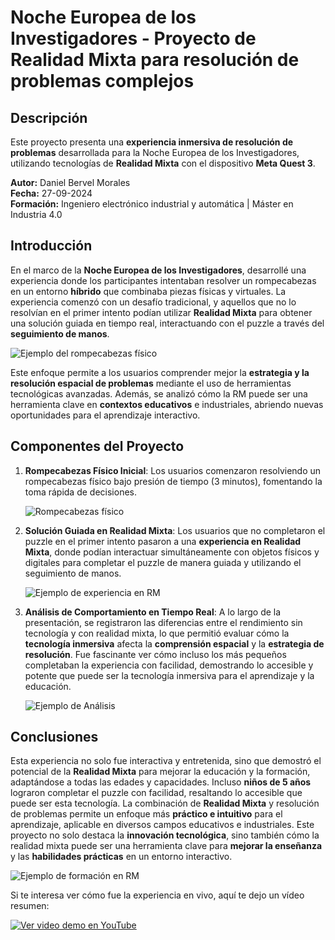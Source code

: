 # Noche Europea de los Investigadores - Proyecto de Realidad Mixta para resolución de problemas complejos

## Descripción
Este proyecto presenta una **experiencia inmersiva de resolución de problemas** desarrollada para la Noche Europea de los Investigadores, utilizando tecnologías de **Realidad Mixta** con el dispositivo **Meta Quest 3**.

**Autor:** Daniel Bervel Morales  
**Fecha:** 27-09-2024  
**Formación:** Ingeniero electrónico industrial y automática | Máster en Industria 4.0

## Introducción
En el marco de la **Noche Europea de los Investigadores**, desarrollé una experiencia donde los participantes intentaban resolver un rompecabezas en un entorno **híbrido** que combinaba piezas físicas y virtuales. La experiencia comenzó con un desafío tradicional, y aquellos que no lo resolvían en el primer intento podían utilizar **Realidad Mixta** para obtener una solución guiada en tiempo real, interactuando con el puzzle a través del **seguimiento de manos**.

![Ejemplo del rompecabezas físico](imagenes/puzzlefisico.png)

Este enfoque permite a los usuarios comprender mejor la **estrategia y la resolución espacial de problemas** mediante el uso de herramientas tecnológicas avanzadas. Además, se analizó cómo la RM puede ser una herramienta clave en **contextos educativos** e industriales, abriendo nuevas oportunidades para el aprendizaje interactivo.

## Componentes del Proyecto

1. **Rompecabezas Físico Inicial**: Los usuarios comenzaron resolviendo un rompecabezas físico bajo presión de tiempo (3 minutos), fomentando la toma rápida de decisiones.
   
   ![Rompecabezas físico](imagenes/rompecabezafisico.png)

2. **Solución Guiada en Realidad Mixta**: Los usuarios que no completaron el puzzle en el primer intento pasaron a una **experiencia en Realidad Mixta**, donde podían interactuar simultáneamente con objetos físicos y digitales para completar el puzzle de manera guiada y utilizando el seguimiento de manos.

   ![Ejemplo de experiencia en RM](imagenes/realidadmixta.png)

3. **Análisis de Comportamiento en Tiempo Real**: A lo largo de la presentación, se registraron las diferencias entre el rendimiento sin tecnología y con realidad mixta, lo que permitió evaluar cómo la **tecnología inmersiva** afecta la **comprensión espacial** y la **estrategia de resolución**. Fue fascinante ver cómo incluso los más pequeños completaban la experiencia con facilidad, demostrando lo accesible y potente que puede ser la tecnología inmersiva para el aprendizaje y la educación. 

   ![Ejemplo de Análisis](imagenes/analisis.png)


## Conclusiones
Esta experiencia no solo fue interactiva y entretenida, sino que demostró el potencial de la **Realidad Mixta** para mejorar la educación y la formación, adaptándose a todas las edades y capacidades. Incluso **niños de 5 años** lograron completar el puzzle con facilidad, resaltando lo accesible que puede ser esta tecnología. La combinación de **Realidad Mixta** y resolución de problemas permite un enfoque más **práctico e intuitivo** para el aprendizaje, aplicable en diversos campos educativos e industriales. Este proyecto no solo destaca la **innovación tecnológica**, sino también cómo la realidad mixta puede ser una herramienta clave para **mejorar la enseñanza** y las **habilidades prácticas** en un entorno interactivo.

![Ejemplo de formación en RM](imagenes/formacionRM.png)



Si te interesa ver cómo fue la experiencia en vivo, aquí te dejo un vídeo resumen:

[![Ver video demo en YouTube](https://img.youtube.com/vi/zNT6fqZb34w/hqdefault.jpg)](https://youtube.com/shorts/zNT6fqZb34w?si=yGWNZ63tBDi_W3Sk)

